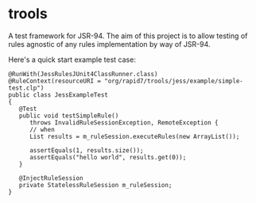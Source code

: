 trools
======

A test framework for JSR-94. The aim of this project is to allow testing of rules agnostic of any rules implementation by way of JSR-94.

Here's a quick start example test case:

    @RunWith(JessRulesJUnit4ClassRunner.class)
    @RuleContext(resourceURI = "org/rapid7/trools/jess/example/simple-test.clp")
    public class JessExampleTest
    {
       @Test
       public void testSimpleRule()
          throws InvalidRuleSessionException, RemoteException {
          // when
          List results = m_ruleSession.executeRules(new ArrayList());
    
          assertEquals(1, results.size());
          assertEquals("hello world", results.get(0));
       }
    
       @InjectRuleSession
       private StatelessRuleSession m_ruleSession;
    }
